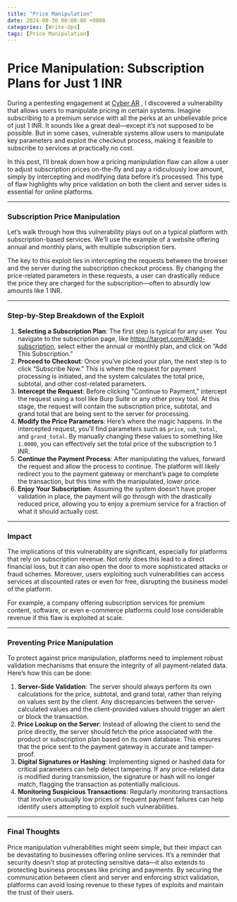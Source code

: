```yaml
---
title: "Price Manipulation"
date: 2024-08-30 00:00:00 +0800
categories: [Write-Ups]
tags: [Price Manipulation]
---
```


# Price Manipulation: Subscription Plans for Just 1 INR

During a pentesting engagement at [Cyber AR](https://cyberar.io/) , I discovered a vulnerability that allows users to manipulate pricing in certain systems. Imagine subscribing to a premium service with all the perks at an unbelievable price of just 1 INR. It sounds like a great deal—except it’s not supposed to be possible. But in some cases, vulnerable systems allow users to manipulate key parameters and exploit the checkout process, making it feasible to subscribe to services at practically no cost.

In this post, I’ll break down how a pricing manipulation flaw can allow a user to adjust subscription prices on-the-fly and pay a ridiculously low amount, simply by intercepting and modifying data before it’s processed. This type of flaw highlights why price validation on both the client and server sides is essential for online platforms.

---

### Subscription Price Manipulation

Let’s walk through how this vulnerability plays out on a typical platform with subscription-based services. We’ll use the example of a website offering annual and monthly plans, with multiple subscription tiers.

The key to this exploit lies in intercepting the requests between the browser and the server during the subscription checkout process. By changing the price-related parameters in these requests, a user can drastically reduce the price they are charged for the subscription—often to absurdly low amounts like 1 INR.

---

### Step-by-Step Breakdown of the Exploit

1. **Selecting a Subscription Plan**:
The first step is typical for any user. You navigate to the subscription page, like https://target.com/#/add-subscription, select either the annual or monthly plan, and click on “Add This Subscription.”
2. **Proceed to Checkout**:
Once you’ve picked your plan, the next step is to click “Subscribe Now.” This is where the request for payment processing is initiated, and the system calculates the total price, subtotal, and other cost-related parameters.
3. **Intercept the Request**:
Before clicking "Continue to Payment," intercept the request using a tool like Burp Suite or any other proxy tool. At this stage, the request will contain the subscription price, subtotal, and grand total that are being sent to the server for processing.
4. **Modify the Price Parameters**:
Here’s where the magic happens. In the intercepted request, you’ll find parameters such as `price`, `sub_total`, and `grand_total`. By manually changing these values to something like `1.0000`, you can effectively set the total price of the subscription to 1 INR.
5. **Continue the Payment Process**:
After manipulating the values, forward the request and allow the process to continue. The platform will likely redirect you to the payment gateway or merchant’s page to complete the transaction, but this time with the manipulated, lower price.
6. **Enjoy Your Subscription**:
Assuming the system doesn’t have proper validation in place, the payment will go through with the drastically reduced price, allowing you to enjoy a premium service for a fraction of what it should actually cost.

---

### Impact

The implications of this vulnerability are significant, especially for platforms that rely on subscription revenue. Not only does this lead to a direct financial loss, but it can also open the door to more sophisticated attacks or fraud schemes. Moreover, users exploiting such vulnerabilities can access services at discounted rates or even for free, disrupting the business model of the platform.

For example, a company offering subscription services for premium content, software, or even e-commerce platforms could lose considerable revenue if this flaw is exploited at scale.

---

### Preventing Price Manipulation

To protect against price manipulation, platforms need to implement robust validation mechanisms that ensure the integrity of all payment-related data. Here’s how this can be done:

1. **Server-Side Validation**: The server should always perform its own calculations for the price, subtotal, and grand total, rather than relying on values sent by the client. Any discrepancies between the server-calculated values and the client-provided values should trigger an alert or block the transaction.
2. **Price Lookup on the Server**: Instead of allowing the client to send the price directly, the server should fetch the price associated with the product or subscription plan based on its own database. This ensures that the price sent to the payment gateway is accurate and tamper-proof.
3. **Digital Signatures or Hashing**: Implementing signed or hashed data for critical parameters can help detect tampering. If any price-related data is modified during transmission, the signature or hash will no longer match, flagging the transaction as potentially malicious.
4. **Monitoring Suspicious Transactions**: Regularly monitoring transactions that involve unusually low prices or frequent payment failures can help identify users attempting to exploit such vulnerabilities.

---

### Final Thoughts

Price manipulation vulnerabilities might seem simple, but their impact can be devastating to businesses offering online services. It’s a reminder that security doesn’t stop at protecting sensitive data—it also extends to protecting business processes like pricing and payments. By securing the communication between client and server and enforcing strict validation, platforms can avoid losing revenue to these types of exploits and maintain the trust of their users.
